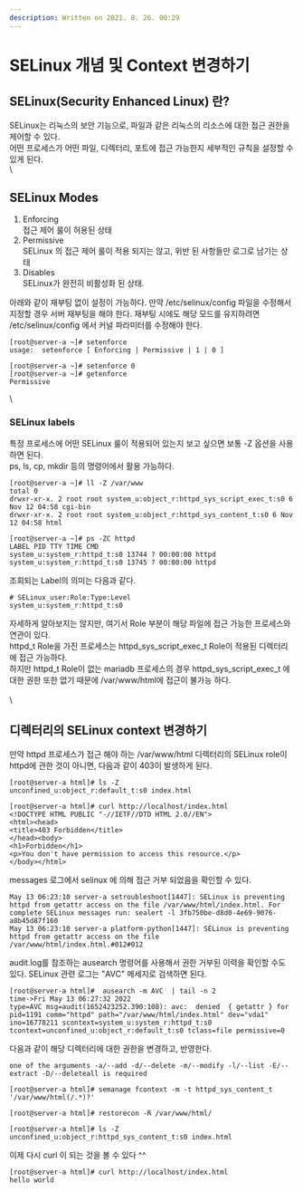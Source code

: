 ```yaml
---
description: Written on 2021. 8. 26. 00:29
---
```


# SELinux 개념 및 Context 변경하기

## SELinux(Security Enhanced Linux) 란?

SELinux는 리눅스의 보안 기능으로, 파일과 같은 리눅스의 리소스에 대한 접근 권한을 제어할 수 있다.\
어떤 프로세스가 어떤 파일, 디렉터리, 포트에 접근 가능한지 세부적인 규칙을 설정할 수 있게 된다.\
\


## SELinux Modes

1. Enforcing\
   접근 제어 룰이 허용된 상태
2. Permissive\
   SELinux 의 접근 제어 룰이 적용 되지는 않고, 위반 된 사항들만 로그로 남기는 상태
3. Disables\
   SELinux가 완전히 비활성화 된 상태.

아래와 같이 재부팅 없이 설정이 가능하다. 만약 /etc/selinux/config 파일을 수정해서 지정할 경우 서버 재부팅을 해야 한다. 재부팅 시에도 해당 모드를 유지하려면 /etc/selinux/config 에서 커널 파라미터를 수정해야 한다.

```shell-session
[root@server-a ~]# setenforce
usage:  setenforce [ Enforcing | Permissive | 1 | 0 ]

[root@server-a ~]# setenforce 0  
[root@server-a ~]# getenforce  
Permissive
```

\


### SELinux labels

특정 프로세스에 어떤 SELinux 룰이 적용되어 있는지 보고 싶으면 보통 -Z 옵션을 사용하면 된다.\
ps, ls, cp, mkdir 등의 명령어에서 활용 가능하다.

```shell-session
[root@server-a ~]# ll -Z /var/www  
total 0  
drwxr-xr-x. 2 root root system_u:object_r:httpd_sys_script_exec_t:s0 6 Nov 12 04:58 cgi-bin  
drwxr-xr-x. 2 root root system_u:object_r:httpd_sys_content_t:s0 6 Nov 12 04:58 html

[root@server-a ~]# ps -ZC httpd  
LABEL PID TTY TIME CMD  
system_u:system_r:httpd_t:s0 13744 ? 00:00:00 httpd  
system_u:system_r:httpd_t:s0 13745 ? 00:00:00 httpd
```



조회되는 Label의 의미는 다음과 같다.

```shell-session
# SELinux_user:Role:Type:Level
system_u:system_r:httpd_t:s0
```

자세하게 알아보지는 않지만, 여기서 Role 부분이 해당 파일에 접근 가능한 프로세스와 연관이 있다.\
httpd\_t Role을 가진 프로세스는 httpd\_sys\_script\_exec\_t Role이 적용된 디렉터리에 접근 가능하다.\
하지만 httpd\_t Role이 없는 mariadb 프로세스의 경우 httpd\_sys\_script\_exec\_t 에 대한 권한 또한 없기 때문에 /var/www/html에 접근이 불가능 하다.\
\
\


## 디렉터리의 SELinux context 변경하기

만약 httpd 프로세스가 접근 해야 하는 /var/www/html 디렉터리의 SELinux role이 httpd에 관한 것이 아니면, 다음과 같이 403이 발생하게 된다.

```shell-session
[root@server-a html]# ls -Z
unconfined_u:object_r:default_t:s0 index.html

[root@server-a html]# curl http://localhost/index.html
<!DOCTYPE HTML PUBLIC "-//IETF//DTD HTML 2.0//EN">
<html><head>
<title>403 Forbidden</title>
</head><body>
<h1>Forbidden</h1>
<p>You don't have permission to access this resource.</p>
</body></html>
```



messages 로그에서 selinux 에 의해 접근 거부 되었음을 확인할 수 있다.

```shell-session
May 13 06:23:10 server-a setroubleshoot[1447]: SELinux is preventing httpd from getattr access on the file /var/www/html/index.html. For complete SELinux messages run: sealert -l 3fb750be-d8d0-4e69-9076-a8b45d87f160
May 13 06:23:10 server-a platform-python[1447]: SELinux is preventing httpd from getattr access on the file /var/www/html/index.html.#012#012
```



audit.log를 참조하는 ausearch 명령어를 사용해서 권한 거부된 이력을 확인할 수도 있다. SELinux 관련 로그는 "AVC" 메세지로 검색하면 된다.

```shell-session
[root@server-a html]#  ausearch -m AVC  | tail -n 2
time->Fri May 13 06:27:32 2022
type=AVC msg=audit(1652423252.390:108): avc:  denied  { getattr } for  pid=1191 comm="httpd" path="/var/www/html/index.html" dev="vda1" ino=16778211 scontext=system_u:system_r:httpd_t:s0 tcontext=unconfined_u:object_r:default_t:s0 tclass=file permissive=0
```



다음과 같이 해당 디렉터리에 대한 권한을 변경하고, 반영한다.

```shell-session
one of the arguments -a/--add -d/--delete -m/--modify -l/--list -E/--extract -D/--deleteall is required

[root@server-a html]# semanage fcontext -m -t httpd_sys_content_t '/var/www/html(/.*)?'

[root@server-a html]# restorecon -R /var/www/html/

[root@server-a html]# ls -Z
unconfined_u:object_r:httpd_sys_content_t:s0 index.html
```



이제 다시 curl 이 되는 것을 볼 수 있다 ^^

```shell-session
[root@server-a html]# curl http://localhost/index.html
hello world
```

